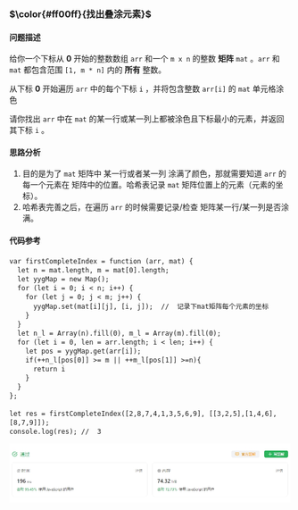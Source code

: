<!--
 * @Author: fulangren 1746575462@qq.com
 * @Date: 2023-12-01 15:52:31
 * @LastEditors: fulangren 1746575462@qq.com
 * @LastEditTime: 2023-12-01 16:08:51
 * @FilePath: \question-Interview\yyg-algorithm\2023-12-01\README.md
 * @Description: 这是默认设置,请设置`customMade`, 打开koroFileHeader查看配置 进行设置: https://github.com/OBKoro1/koro1FileHeader/wiki/%E9%85%8D%E7%BD%AE
-->
### $\color{#ff00ff}{找出叠涂元素}$

#### 问题描述
给你一个下标从 **0** 开始的整数数组 ```arr``` 和一个 ```m x n``` 的整数 **矩阵** ```mat``` 。```arr``` 和 ```mat``` 都包含范围 ```[1, m * n]``` 内的 **所有** 整数。

从下标 **0** 开始遍历 ```arr``` 中的每个下标 ```i``` ，并将包含整数 ```arr[i]``` 的 ```mat``` 单元格涂色

请你找出 ```arr``` 中在 ```mat``` 的某一行或某一列上都被涂色且下标最小的元素，并返回其下标 ```i``` 。

#### 思路分析
1. 目的是为了 ```mat``` 矩阵中 某一行或者某一列 涂满了颜色，那就需要知道 ```arr``` 的每一个元素在 矩阵中的位置。哈希表记录 ```mat``` 矩阵位置上的元素（元素的坐标）。 
2. 哈希表完善之后，在遍历 ```arr``` 的时候需要记录/检查 矩阵某一行/某一列是否涂满。

#### 代码参考
```
var firstCompleteIndex = function (arr, mat) {
  let n = mat.length, m = mat[0].length;
  let yygMap = new Map();
  for (let i = 0; i < n; i++) {
    for (let j = 0; j < m; j++) {
      yygMap.set(mat[i][j], [i, j]);  //  记录下mat矩阵每个元素的坐标
    }
  }
  let n_l = Array(n).fill(0), m_l = Array(m).fill(0);
  for (let i = 0, len = arr.length; i < len; i++) {
    let pos = yygMap.get(arr[i]);
    if(++n_l[pos[0]] >= m || ++m_l[pos[1]] >=n){
      return i
    }
  }
};

let res = firstCompleteIndex([2,8,7,4,1,3,5,6,9], [[3,2,5],[1,4,6],[8,7,9]]);
console.log(res); //  3
```
![image](../../assets/images/algorithm/20231201160658.png)
